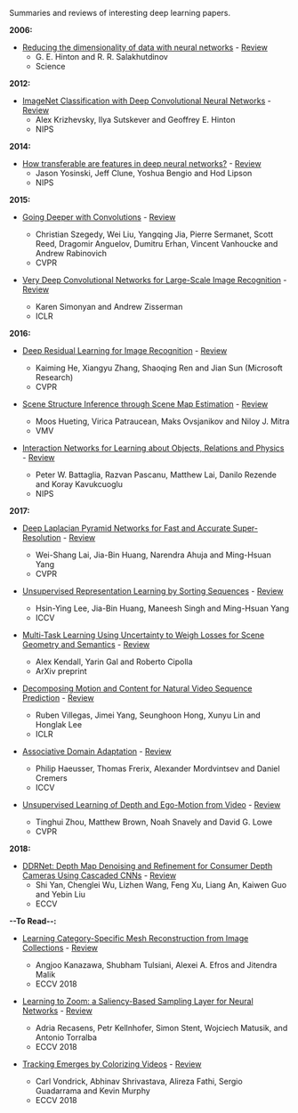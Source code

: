 Summaries and reviews of interesting deep learning papers. 

**2006:**

* [Reducing the dimensionality of data with neural networks](http://www.cs.toronto.edu/%7Ehinton/science.pdf) - [Review](reviews/autoencoders.md)
  * G. E. Hinton and R. R. Salakhutdinov
  * Science

**2012:**

* [ImageNet Classification with Deep Convolutional
Neural Networks](http://papers.nips.cc/paper/4824-imagenet-classification-with-deep-convolutional-neural-networks.pdf) - [Review](reviews/alexnet.md)
  * Alex Krizhevsky, Ilya Sutskever and Geoffrey E. Hinton
  * NIPS

**2014:**

* [How transferable are features in deep neural
networks?](http://papers.nips.cc/paper/5347-how-transferable-are-features-in-deep-neural-networks.pdf) - [Review](reviews/transferability.md)
  * Jason Yosinski, Jeff Clune, Yoshua Bengio and Hod Lipson
  * NIPS

**2015:**

* [Going Deeper with Convolutions](http://www.cv-foundation.org/openaccess/content_cvpr_2015/papers/Szegedy_Going_Deeper_With_2015_CVPR_paper.pdf) - [Review](reviews/googlenet.md)
  * Christian Szegedy, Wei Liu, Yangqing Jia, Pierre Sermanet, Scott Reed, Dragomir Anguelov, Dumitru Erhan, Vincent Vanhoucke and Andrew Rabinovich
  * CVPR

* [Very Deep Convolutional Networks for Large-Scale Image Recognition](https://arxiv.org/pdf/1409.1556.pdf) - [Review](reviews/vggnet.md)
  * Karen Simonyan and Andrew Zisserman
  * ICLR

**2016:**

* [Deep Residual Learning for Image Recognition](https://www.cv-foundation.org/openaccess/content_cvpr_2016/papers/He_Deep_Residual_Learning_CVPR_2016_paper.pdf) - [Review](reviews/resnet.md)
  * Kaiming He, Xiangyu Zhang, Shaoqing Ren and Jian Sun (Microsoft Research)
  * CVPR

* [Scene Structure Inference through Scene Map Estimation](http://geometry.cs.ucl.ac.uk/projects/2016/scenemap/paper_docs/scenemap.pdf) - [Review](reviews/scene-map.md)
  * Moos Hueting, Virica Patraucean, Maks Ovsjanikov and Niloy J. Mitra
  * VMV

* [Interaction Networks for Learning about Objects, Relations and Physics](https://arxiv.org/abs/1612.00222) - [Review](reviews/in.md)
  * Peter W. Battaglia, Razvan Pascanu, Matthew Lai, Danilo Rezende and Koray Kavukcuoglu
  * NIPS
 
 **2017:**

* [Deep Laplacian Pyramid Networks for Fast and Accurate Super-Resolution](http://vllab1.ucmerced.edu/~wlai24/LapSRN/papers/cvpr17_LapSRN.pdf) - [Review](reviews/lap-srn.md)
  * Wei-Shang Lai, Jia-Bin Huang, Narendra Ahuja and Ming-Hsuan Yang
  * CVPR
 
* [Unsupervised Representation Learning by Sorting Sequences](http://vllab1.ucmerced.edu/~hylee/publication/ICCV17_OPN.pdf) - [Review](reviews/unsupervised-seq-sort.md)
   * Hsin-Ying Lee, Jia-Bin Huang, Maneesh Singh and Ming-Hsuan Yang
   * ICCV

* [Multi-Task Learning Using Uncertainty to Weigh
Losses for Scene Geometry and Semantics](https://arxiv.org/pdf/1705.07115.pdf) - [Review](reviews/multi-task-learning.md)
    * Alex Kendall, Yarin Gal and Roberto Cipolla
    * ArXiv preprint

* [Decomposing Motion and Content for Natural Video Sequence Prediction](https://openreview.net/pdf?id=rkEFLFqee) - [Review](reviews/decompose-motion-content.md)
    * Ruben Villegas, Jimei Yang, Seunghoon Hong, Xunyu Lin and Honglak Lee
    * ICLR

* [Associative Domain Adaptation](http://openaccess.thecvf.com/content_ICCV_2017/papers/Haeusser_Associative_Domain_Adaptation_ICCV_2017_paper.pdf) - [Review](reviews/assoc-domain-adaptation.md)
    * Philip Haeusser, Thomas Frerix, Alexander Mordvintsev and Daniel Cremers
    * ICCV

* [Unsupervised Learning of Depth and Ego-Motion from Video](http://openaccess.thecvf.com/content_cvpr_2017/papers/Zhou_Unsupervised_Learning_of_CVPR_2017_paper.pdf) - [Review](reviews/sfm-learner.md)
    * Tinghui Zhou, Matthew Brown, Noah Snavely and David G. Lowe
    * CVPR

**2018:**
* [DDRNet: Depth Map Denoising and Refinement for Consumer Depth Cameras Using Cascaded CNNs](http://openaccess.thecvf.com/content_ECCV_2018/papers/Shi_Yan_DDRNet_Depth_Map_ECCV_2018_paper.pdf) - [Review](reviews/ddrnet.md)
    * Shi Yan, Chenglei Wu, Lizhen Wang, Feng Xu, Liang An, Kaiwen Guo and Yebin Liu
    * ECCV



**--To Read--:**
* [Learning Category-Specific Mesh Reconstruction from Image Collections](https://akanazawa.github.io/cmr/) - [Review]()
    * Angjoo Kanazawa, Shubham Tulsiani, Alexei A. Efros and Jitendra Malik
    * ECCV 2018

* [Learning to Zoom: a Saliency-Based Sampling Layer for Neural Networks](http://openaccess.thecvf.com/content_ECCV_2018/papers/Adria_Recasens_Learning_to_Zoom_ECCV_2018_paper.pdf) - [Review]()
    * Adria Recasens, Petr Kellnhofer, Simon Stent, Wojciech Matusik, and Antonio Torralba
    * ECCV 2018

* [Tracking Emerges by Colorizing Videos](https://arxiv.org/pdf/1806.09594.pdf) - [Review]()
    * Carl Vondrick, Abhinav Shrivastava, Alireza Fathi, Sergio Guadarrama and Kevin Murphy
    * ECCV 2018



